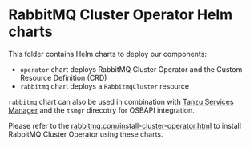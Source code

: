 # RabbitMQ Cluster Operator Helm charts

This folder contains Helm charts to deploy our components:

* `operator` chart deploys RabbitMQ Cluster Operator and the Custom Resource Definition (CRD)
* `rabbitmq` chart deploys a `RabbitmqCluster` resource

`rabbitmq` chart can also be used in combination with [Tanzu Services Manager](https://docs.pivotal.io/ksm/) and the `tsmgr` direcotry for OSBAPI integration.

Please refer to the [rabbitmq.com/install-cluster-operator.html](https://www.rabbitmq.com/install-cluster-operator.html) to install RabbitMQ Cluster Operator using these charts.
